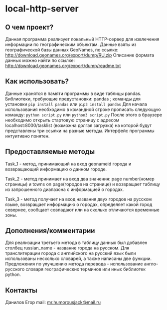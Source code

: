 # local-http-server


О чем проект?
-------------

Данная программа реализует локальный HTTP-сервер для извлечения информации по географическим объектам.
Данные взяты из географической базы данных GeoNames, по ссылке: http://download.geonames.org/export/dump/RU.zip
Описание формата данных можно найти по ссылке: http://download.geonames.org/export/dump/readme.txt

Как использовать?
-----------------

Данные хранятся в памяти программы в виде таблицы pandas.
Библиотеки, требующие предустановки:  pandas ; команды для установки `pip install pandas` или `pip3 install pandas`
Для начала использования необходимо в командной строке прописать следующую команду: `python script.py` или `python3 script.py`
После этого в браузере необходимо открыть стартовую страницу с адресом localhost:8000/tasklist (возможна долгая загрузка)
на которой будут представлены три ссылки на разные методы. Интерфейс программы интуитивно понятен.

Предоставляемые методы
----------------------

Task_1 - метод, принимающий на вход geonameid города и возвращающий информацию о данном городе.

Task_2 - метод принимает на вход два значения: page number(номер страницы) и towns on page(городов на странице)
         и возвращает таблицу из запрошенного диапазона с информацией о городах.

Task_3 - метод получает на вход названия двух городов на русском языке, возвращает информацию о городах, определяет
         какой город севернее, сообщает совпадают или на сколько отличаются временные зоны.

Дополнения/комментарии
----------------------

Для реализации третьего метода в таблицу данных был добавлен столбец russian_name - название города на русском.
Для транслитерации города с английского на русский язык были использованы несколько словарей, а также написаны 
две функции. 
Предложения по улучшению метода перевода - использование англо-русского словаря географических терминов или 
иных библиотек python.

Контакты
--------

Данилов Егор 
mail: mr.humorousjack@mail.ru

